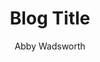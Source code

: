 ---
layout: post
title: "Blog Title"
author: Abby Wadsworth
description: infomations about my blog post
image: /assets/images/blog-image.jpg
---